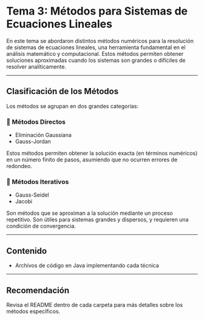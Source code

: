 # Tema 3: Métodos para Sistemas de Ecuaciones Lineales

En este tema se abordaron distintos métodos numéricos para la resolución de sistemas de ecuaciones lineales, una herramienta fundamental en el análisis matemático y computacional. Estos métodos permiten obtener soluciones aproximadas cuando los sistemas son grandes o difíciles de resolver analíticamente.

---

## Clasificación de los Métodos

Los métodos se agrupan en dos grandes categorías:

### 📂 Métodos Directos
- Eliminación Gaussiana
- Gauss-Jordan

Estos métodos permiten obtener la solución exacta (en términos numéricos) en un número finito de pasos, asumiendo que no ocurren errores de redondeo.

### 📂 Métodos Iterativos
- Gauss-Seidel
- Jacobi

Son métodos que se aproximan a la solución mediante un proceso repetitivo. Son útiles para sistemas grandes y dispersos, y requieren una condición de convergencia.

---

## Contenido

- Archivos de código en Java implementando cada técnica

---

## Recomendación

Revisa el README dentro de cada carpeta para más detalles sobre los métodos específicos.

